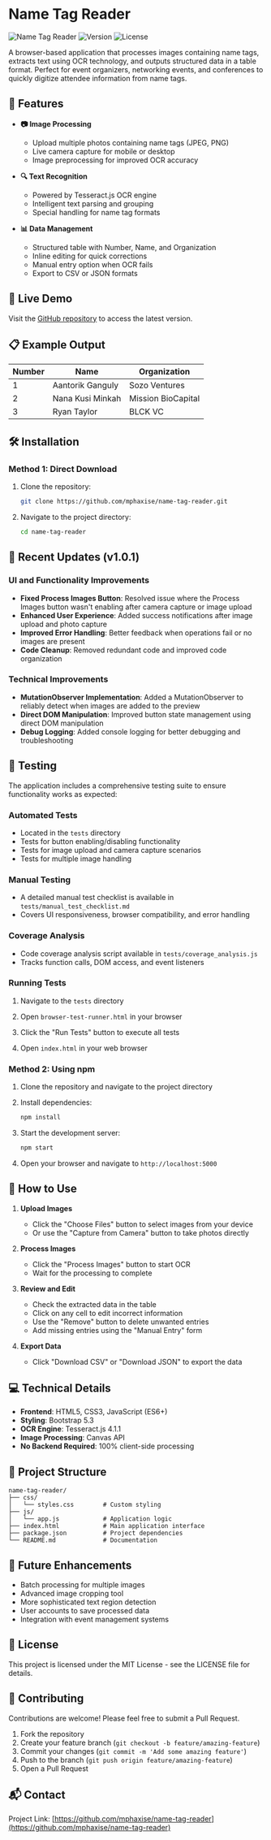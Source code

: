 # Name Tag Reader

![Name Tag Reader](https://img.shields.io/badge/OCR-Tesseract.js-blue)
![Version](https://img.shields.io/badge/version-1.0.1-green)
![License](https://img.shields.io/badge/license-MIT-orange)

A browser-based application that processes images containing name tags, extracts text using OCR technology, and outputs structured data in a table format. Perfect for event organizers, networking events, and conferences to quickly digitize attendee information from name tags.

## 🌟 Features

- **📷 Image Processing**
  - Upload multiple photos containing name tags (JPEG, PNG)
  - Live camera capture for mobile or desktop
  - Image preprocessing for improved OCR accuracy

- **🔍 Text Recognition**
  - Powered by Tesseract.js OCR engine
  - Intelligent text parsing and grouping
  - Special handling for name tag formats

- **📊 Data Management**
  - Structured table with Number, Name, and Organization
  - Inline editing for quick corrections
  - Manual entry option when OCR fails
  - Export to CSV or JSON formats

## 🚀 Live Demo

Visit the [GitHub repository](https://github.com/mphaxise/name-tag-reader) to access the latest version.

## 📋 Example Output

| Number | Name             | Organization      |
|--------|------------------|-------------------|
| 1      | Aantorik Ganguly | Sozo Ventures     |
| 2      | Nana Kusi Minkah | Mission BioCapital|
| 3      | Ryan Taylor      | BLCK VC           |

## 🛠️ Installation

### Method 1: Direct Download

1. Clone the repository:
   ```bash
   git clone https://github.com/mphaxise/name-tag-reader.git
   ```

2. Navigate to the project directory:
   ```bash
   cd name-tag-reader
   ```

## 🔄 Recent Updates (v1.0.1)

### UI and Functionality Improvements
- **Fixed Process Images Button**: Resolved issue where the Process Images button wasn't enabling after camera capture or image upload
- **Enhanced User Experience**: Added success notifications after image upload and photo capture
- **Improved Error Handling**: Better feedback when operations fail or no images are present
- **Code Cleanup**: Removed redundant code and improved code organization

### Technical Improvements
- **MutationObserver Implementation**: Added a MutationObserver to reliably detect when images are added to the preview
- **Direct DOM Manipulation**: Improved button state management using direct DOM manipulation
- **Debug Logging**: Added console logging for better debugging and troubleshooting

## 🧪 Testing

The application includes a comprehensive testing suite to ensure functionality works as expected:

### Automated Tests
- Located in the `tests` directory
- Tests for button enabling/disabling functionality
- Tests for image upload and camera capture scenarios
- Tests for multiple image handling

### Manual Testing
- A detailed manual test checklist is available in `tests/manual_test_checklist.md`
- Covers UI responsiveness, browser compatibility, and error handling

### Coverage Analysis
- Code coverage analysis script available in `tests/coverage_analysis.js`
- Tracks function calls, DOM access, and event listeners

### Running Tests
1. Navigate to the `tests` directory
2. Open `browser-test-runner.html` in your browser
3. Click the "Run Tests" button to execute all tests

3. Open `index.html` in your web browser

### Method 2: Using npm

1. Clone the repository and navigate to the project directory

2. Install dependencies:
   ```bash
   npm install
   ```

3. Start the development server:
   ```bash
   npm start
   ```

4. Open your browser and navigate to `http://localhost:5000`

## 📱 How to Use

1. **Upload Images**
   - Click the "Choose Files" button to select images from your device
   - Or use the "Capture from Camera" button to take photos directly

2. **Process Images**
   - Click the "Process Images" button to start OCR
   - Wait for the processing to complete

3. **Review and Edit**
   - Check the extracted data in the table
   - Click on any cell to edit incorrect information
   - Use the "Remove" button to delete unwanted entries
   - Add missing entries using the "Manual Entry" form

4. **Export Data**
   - Click "Download CSV" or "Download JSON" to export the data

## 💻 Technical Details

- **Frontend**: HTML5, CSS3, JavaScript (ES6+)
- **Styling**: Bootstrap 5.3
- **OCR Engine**: Tesseract.js 4.1.1
- **Image Processing**: Canvas API
- **No Backend Required**: 100% client-side processing

## 🧩 Project Structure

```
name-tag-reader/
├── css/
│   └── styles.css        # Custom styling
├── js/
│   └── app.js            # Application logic
├── index.html            # Main application interface
├── package.json          # Project dependencies
└── README.md             # Documentation
```

## 🔄 Future Enhancements

- Batch processing for multiple images
- Advanced image cropping tool
- More sophisticated text region detection
- User accounts to save processed data
- Integration with event management systems

## 📄 License

This project is licensed under the MIT License - see the LICENSE file for details.

## 🤝 Contributing

Contributions are welcome! Please feel free to submit a Pull Request.

1. Fork the repository
2. Create your feature branch (`git checkout -b feature/amazing-feature`)
3. Commit your changes (`git commit -m 'Add some amazing feature'`)
4. Push to the branch (`git push origin feature/amazing-feature`)
5. Open a Pull Request

## 📬 Contact

Project Link: [https://github.com/mphaxise/name-tag-reader](https://github.com/mphaxise/name-tag-reader)

